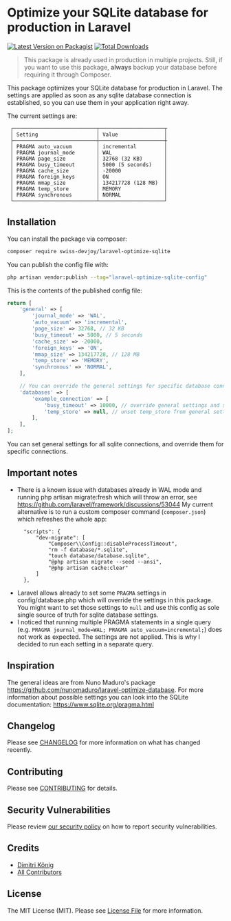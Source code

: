 # Optimize your SQLite database for production in Laravel

[![Latest Version on Packagist](https://img.shields.io/packagist/v/swiss-devjoy/laravel-optimize-sqlite.svg?style=flat-square)](https://packagist.org/packages/swiss-devjoy/laravel-optimize-sqlite)
[![Total Downloads](https://img.shields.io/packagist/dt/swiss-devjoy/laravel-optimize-sqlite.svg?style=flat-square)](https://packagist.org/packages/swiss-devjoy/laravel-optimize-sqlite)

> This package is already used in production in multiple projects.
> Still, if you want to use this package, **always** backup your database before requiring it through Composer.

This package optimizes your SQLite database for production in Laravel. The settings are applied as soon as any sqlite database connection is established, so you can use them in your application right away.

The current settings are:

```
 ┌───────────────────────────┬─────────────────────┬
 │ Setting                   │ Value               │
 ├───────────────────────────┼─────────────────────┼
 │ PRAGMA auto_vacuum        │ incremental         │
 │ PRAGMA journal_mode       │ WAL                 │
 │ PRAGMA page_size          │ 32768 (32 KB)       │
 │ PRAGMA busy_timeout       │ 5000 (5 seconds)    │
 │ PRAGMA cache_size         │ -20000              │ 
 │ PRAGMA foreign_keys       │ ON                  │
 │ PRAGMA mmap_size          │ 134217728 (128 MB)  │
 │ PRAGMA temp_store         │ MEMORY              │
 │ PRAGMA synchronous        │ NORMAL              │
 └───────────────────────────┴─────────────────────┘
 ```

## Installation

You can install the package via composer:

```bash
composer require swiss-devjoy/laravel-optimize-sqlite
```

You can publish the config file with:

```bash
php artisan vendor:publish --tag="laravel-optimize-sqlite-config"
```

This is the contents of the published config file:

```php
return [
    'general' => [
        'journal_mode' => 'WAL',
        'auto_vacuum' => 'incremental',
        'page_size' => 32768, // 32 KB
        'busy_timeout' => 5000, // 5 seconds
        'cache_size' => -20000,
        'foreign_keys' => 'ON',
        'mmap_size' => 134217728, // 128 MB
        'temp_store' => 'MEMORY',
        'synchronous' => 'NORMAL',
    ],

    // You can override the general settings for specific database connections, defined in config/database.php
    'databases' => [
        'example_connection' => [
            'busy_timeout' => 10000, // override general settings and set 10 seconds
            'temp_store' => null, // unset temp_store from general settings
        ],
    ],
];
```

You can set general settings for all sqlite connections, and override them for specific connections.

## Important notes

- There is a known issue with databases already in WAL mode and running php artisan migrate:fresh which will throw an error, see https://github.com/laravel/framework/discussions/53044
  My current alternative is to run a custom composer command (`composer.json`) which refreshes the whole app:
  ```
    "scripts": {
        "dev-migrate": [
            "Composer\\Config::disableProcessTimeout",
            "rm -f database/*.sqlite",
            "touch database/database.sqlite",
            "@php artisan migrate --seed --ansi",
            "@php artisan cache:clear"
        ]
    },
  ```
- Laravel allows already to set some `PRAGMA` settings in config/database.php which will override the settings in this package. You might want to set those settings to `null` and use this config as sole single source of truth for sqlite database settings.
- I noticed that running multiple PRAGMA statements in a single query (e.g. `PRAGMA journal_mode=WAL; PRAGMA auto_vacuum=incremental;`) does not work as expected. The settings are not applied. This is why I decided to run each setting in a separate query.

## Inspiration

The general ideas are from Nuno Maduro's package https://github.com/nunomaduro/laravel-optimize-database.
For more information about possible settings you can look into the SQLite documentation: https://www.sqlite.org/pragma.html

## Changelog

Please see [CHANGELOG](CHANGELOG.md) for more information on what has changed recently.

## Contributing

Please see [CONTRIBUTING](CONTRIBUTING.md) for details.

## Security Vulnerabilities

Please review [our security policy](../../security/policy) on how to report security vulnerabilities.

## Credits

- [Dimitri König](https://github.com/dimitri-koenig)
- [All Contributors](../../contributors)

## License

The MIT License (MIT). Please see [License File](LICENSE.md) for more information.
